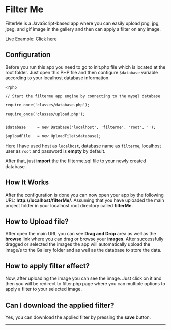 # Filter Me



FilterMe is a JavaScript-based app where you can easily upload png, jpg, jpeg, and gif image in the gallery and then can apply a filter on any image. 

Live Example:  [Click here](https://shibbir.dev/demo/filter-me/)


## Configuration



Before you run this app you need to go to init.php file which is located at the root folder. Just open this PHP file and then configure `$database` variable according to your localhost database information. 



```
<?php

// Start the filterme app engine by connecting to the mysql database

require_once('classes/database.php');

require_once('classes/upload.php');


$database     = new Database('localhost', 'filterme', 'root', '');

$uploadFile   = new UploadFile($database);

```



Here I have used host as `localhost`, database name as `filterme`, localhost user as `root` and password is **empty** by default. 

After that, just **import** the the filterme.sql file to your newly created database.



## How It Works



After the configuration is done you can now open your app by the following URL: **http://localhost/filterMe/**. Assuming that you have uploaded the main project folder in your localhost root directory called **filterMe**. 



## How to Upload file?



After open the main URL you can see **Drag and Drop** area as well as the **browse** link where you can drag or browse your **images**. After successfully dragged or selected the images the app will automatically upload the image/s to the Gallery folder and as well as the database to store the data. 



## How to apply filter effect?



Now, after uploading the image you can see the image. Just click on it and then you will be redirect to filter.php page where you can multiple options to apply a filter to your selected image. 



## Can I download the applied filter? 



Yes, you can download the applied filter by pressing the **save** button.



***


